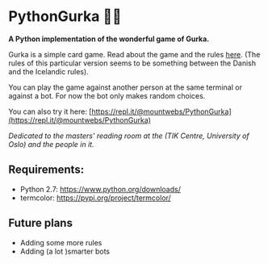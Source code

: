 # PythonGurka 🥒🐍
**A Python implementation of the wonderful game of Gurka.**

Gurka is a simple card game. Read about the game and the rules [here](https://www.pagat.com/last/cucumber.html). (The rules of this particular version seems to be something between the Danish and the Icelandic rules).

You can play the game against another person at the same terminal or against a bot. For now the bot only makes random choices.

You can also try it here: [https://repl.it/@mountwebs/PythonGurka](https://repl.it/@mountwebs/PythonGurka)

*Dedicated to the masters' reading room at the (TIK Centre, University of Oslo) and the people in it.*

## Requirements:

- Python 2.7: https://www.python.org/downloads/
- termcolor: https://pypi.org/project/termcolor/

## Future plans
- Adding some more rules
- Adding (a lot )smarter bots

